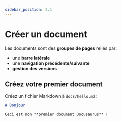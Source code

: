```yaml
---
sidebar_position: 2.1
---
```


# Créer un document

Les documents sont des **groupes de pages** reliés par:

- une **barre latérale**
- une **navigation précédente/suivante**
- **gestion des versions**

## Créez votre premier document

Créez un fichier Markdown à `docs/hello.md` :

```md title="docs/hello.md"
# Bonjour

Ceci est mon **premier document Docusaurus** !